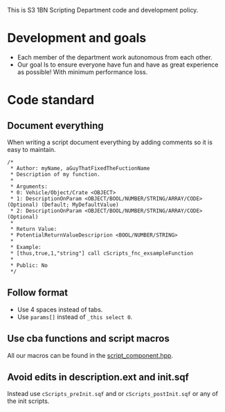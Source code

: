 This is S3 1BN Scripting Department code and development policy.

# Development and goals
* Each member of the department work autonomous from each other.
* Our goal Is to ensure everyone have fun and have as great experience as possible! With minimum performance loss.

# Code standard
## Document everything 
When writing a script document everything by adding comments so it is easy to maintain.
```
/*
 * Author: myName, aGuyThatFixedTheFuctionName 
 * Description of my function.
 *
 * Arguments:
 * 0: Vehicle/Object/Crate <OBJECT>
 * 1: DescriptionOnParam <OBJECT/BOOL/NUMBER/STRING/ARRAY/CODE> (Optional) (Default; MyDefaultValue) 
 * 2: DescriptionOnParam <OBJECT/BOOL/NUMBER/STRING/ARRAY/CODE> (Optional) 
 *
 * Return Value:
 * PotentialReturnValueDescriprion <BOOL/NUMBER/STRING>
 *
 * Example:
 * [thus,true,1,"string"] call cScripts_fnc_exsampleFunction 
 *
 * Public: No
 */
```
## Follow format
* Use 4 spaces instead of tabs. 
* Use `params[]` instead of `_this select 0`. 

## Use cba functions and script macros
All our macros can be found in the [script_component.hpp](https://github.com/7Cav/cScripts/blob/master/cScripts/script_component.hpp).

## Avoid edits in description.ext and init.sqf
Instead use `cScripts_preInit.sqf` and or `cScripts_postInit.sqf` or any of the init scripts. 